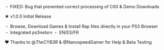
・ FIXED: Bug that prevented correct processing of C00 & Demo Downloads

★ v1.0.0 Initial Release

・ Browse, Download Games & Install Rap files directly in your PS3 Browser
・ Integrated ps3netsrv
・ EN/ES/FR

















♥ Thanks to @_TheCYB3R_ & @NanospeedGamer for Help & Beta Testing